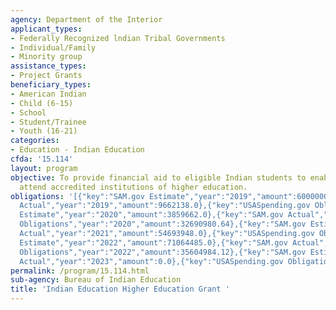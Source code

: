 ```yaml
---
agency: Department of the Interior
applicant_types:
- Federally Recognized lndian Tribal Governments
- Individual/Family
- Minority group
assistance_types:
- Project Grants
beneficiary_types:
- American Indian
- Child (6-15)
- School
- Student/Trainee
- Youth (16-21)
categories:
- Education - Indian Education
cfda: '15.114'
layout: program
objective: To provide financial aid to eligible Indian students to enable them to
  attend accredited institutions of higher education.
obligations: '[{"key":"SAM.gov Estimate","year":"2019","amount":6000000.0},{"key":"SAM.gov
  Actual","year":"2019","amount":9662138.0},{"key":"USASpending.gov Obligations","year":"2019","amount":35792692.42},{"key":"SAM.gov
  Estimate","year":"2020","amount":3859662.0},{"key":"SAM.gov Actual","year":"2020","amount":10605975.0},{"key":"USASpending.gov
  Obligations","year":"2020","amount":32690980.64},{"key":"SAM.gov Estimate","year":"2021","amount":10700900.0},{"key":"SAM.gov
  Actual","year":"2021","amount":54693948.0},{"key":"USASpending.gov Obligations","year":"2021","amount":56577212.13},{"key":"SAM.gov
  Estimate","year":"2022","amount":71064485.0},{"key":"SAM.gov Actual","year":"2022","amount":4141228.0},{"key":"USASpending.gov
  Obligations","year":"2022","amount":35604984.12},{"key":"SAM.gov Estimate","year":"2023","amount":6720826.0},{"key":"SAM.gov
  Actual","year":"2023","amount":0.0},{"key":"USASpending.gov Obligations","year":"2023","amount":34806430.29}]'
permalink: /program/15.114.html
sub-agency: Bureau of Indian Education
title: 'Indian Education Higher Education Grant '
---
```

